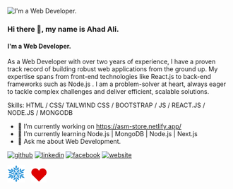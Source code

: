 ![I'm a Web Developer.](https://i.ibb.co.com/7SC7vws/Screenshot-2024-09-19-120340.png)
### Hi there 👋, my name is Ahad Ali.
#### I'm a Web Developer.


As a Web Developer with over two years of experience, I have a proven track record of building robust web applications from the ground up. My expertise spans from front-end technologies like React.js  to back-end frameworks such as Node.js . I am a problem-solver at heart, always eager to tackle complex challenges and deliver efficient, scalable solutions.

Skills:  HTML / CSS/ TAILWIND CSS / BOOTSTRAP / JS / REACT.JS / NODE.JS /  MONGODB

- 🔭 I’m currently working on https://asm-store.netlify.app/ 
- 🌱 I’m currently learning Node.js | MongoDB | Node.js | Next.js 
- 💬 Ask me about Web Development. 


[<img src='https://cdn.jsdelivr.net/npm/simple-icons@3.0.1/icons/github.svg' alt='github' height='40' color="white">](https://github.com/https://github.com/ahadsaim9)  [<img src='https://cdn.jsdelivr.net/npm/simple-icons@3.0.1/icons/linkedin.svg' alt='linkedin' height='40'>](https://www.linkedin.com/in/https://www.linkedin.com/in/ahad-ali-asm9//)  [<img src='https://cdn.jsdelivr.net/npm/simple-icons@3.0.1/icons/facebook.svg' alt='facebook' height='40'>](https://www.facebook.com/https://www.facebook.com/ahadsaimasm)  [<img src='https://cdn.jsdelivr.net/npm/simple-icons@3.0.1/icons/icloud.svg' alt='website' height='40'>](https://ahad-ali-portfolio.netlify.app)  

<a href='https://archiveprogram.github.com/'><img src='https://raw.githubusercontent.com/acervenky/animated-github-badges/master/assets/acbadge.gif' width='40' height='40'></a> <a href='https://docs.github.com/en/github/supporting-the-open-source-community-with-github-sponsors'><img src='https://raw.githubusercontent.com/acervenky/animated-github-badges/master/assets/sponsorbadge.gif' width='35' height='35'></a> 




